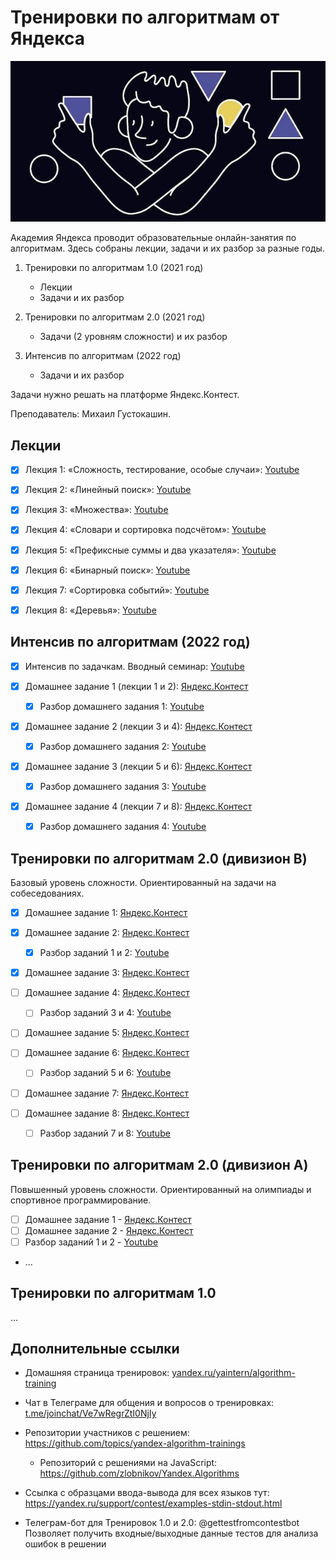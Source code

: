# Тренировки по алгоритмам от Яндекса

![algorithm-training](./yandex-algorithms-2022.jpg)

Академия Яндекса проводит образовательные онлайн-занятия по алгоритмам. Здесь собраны лекции, задачи и их разбор за разные годы.

1. Тренировки по алгоритмам 1.0 (2021 год)

   - Лекции
   - Задачи и их разбор

2. Тренировки по алгоритмам 2.0 (2021 год)

   - Задачи (2 уровням сложности) и их разбор

3. Интенсив по алгоритмам (2022 год)
   - Задачи и их разбор

Задачи нужно решать на платформе Яндекс.Контест.

Преподаватель: Михаил Густокашин.

## Лекции

- [x] Лекция 1: «Сложность, тестирование, особые случаи»: [Youtube](https://www.youtube.com/watch?v=QLhqYNsPIVo&list=PL6Wui14DvQPySdPv5NUqV3i8sDbHkCKC5)

- [x] Лекция 2: «Линейный поиск»: [Youtube](https://www.youtube.com/watch?v=SKwB41FrGgU&list=PL6Wui14DvQPySdPv5NUqV3i8sDbHkCKC5&index=2)

- [x] Лекция 3: «Множества»: [Youtube](https://www.youtube.com/watch?v=PUpmV2ieIHA&list=PL6Wui14DvQPySdPv5NUqV3i8sDbHkCKC5&index=3)

- [x] Лекция 4: «Словари и сортировка подсчётом»: [Youtube](https://www.youtube.com/watch?v=Nb5mW1yWVSs&list=PL6Wui14DvQPySdPv5NUqV3i8sDbHkCKC5&index=4)

- [x] Лекция 5: «Префиксные суммы и два указателя»: [Youtube](https://www.youtube.com/watch?v=de28y8Dcvkg&list=PL6Wui14DvQPySdPv5NUqV3i8sDbHkCKC5&index=6)

- [x] Лекция 6: «Бинарный поиск»: [Youtube](https://www.youtube.com/watch?v=YENpZexHfuk&list=PL6Wui14DvQPySdPv5NUqV3i8sDbHkCKC5&index=7)

- [x] Лекция 7: «Сортировка событий»: [Youtube](https://www.youtube.com/watch?v=hGixDBO-p6Q&list=PL6Wui14DvQPySdPv5NUqV3i8sDbHkCKC5&index=9)

- [x] Лекция 8: «Деревья»: [Youtube](https://www.youtube.com/watch?v=lEJzqHgyels&list=PL6Wui14DvQPySdPv5NUqV3i8sDbHkCKC5&index=10)

## Интенсив по алгоритмам (2022 год)

- [x] Интенсив по задачкам. Вводный семинар: [Youtube](https://youtu.be/KXZhSizvig4)

- [x] Домашнее задание 1 (лекции 1 и 2): [Яндекс.Контест](https://contest.yandex.ru/contest/39359)

  - [x] Разбор домашнего задания 1: [Youtube](https://youtu.be/aJs9TQOadfA)

- [x] Домашнее задание 2 (лекции 3 и 4): [Яндекс.Контест](https://contest.yandex.ru/contest/39714)

  - [x] Разбор домашнего задания 2: [Youtube](https://www.youtube.com/watch?v=BjIrSQAMzr0)

- [x] Домашнее задание 3 (лекции 5 и 6): [Яндекс.Контест](https://contest.yandex.ru/contest/40146)

  - [x] Разбор домашнего задания 3: [Youtube](https://youtu.be/J9LUtUbMRpk)

- [x] Домашнее задание 4 (лекции 7 и 8): [Яндекс.Контест](https://contest.yandex.ru/contest/40183)

  - [x] Разбор домашнего задания 4: [Youtube](https://youtu.be/coZrFBPnFco)

## Тренировки по алгоритмам 2.0 (дивизион B)

Базовый уровень сложности. Ориентированный на задачи на собеседованиях.

- [x] Домашнее задание 1: [Яндекс.Контест](https://contest.yandex.ru/contest/28730/enter/)
- [x] Домашнее задание 2: [Яндекс.Контест](https://contest.yandex.ru/contest/28738/enter/)
  - [x] Разбор заданий 1 и 2: [Youtube](https://www.youtube.com/watch?v=WZgl1GW3lMA)

- [x] Домашнее задание 3: [Яндекс.Контест](https://contest.yandex.ru/contest/28964)

- [ ] Домашнее задание 4: [Яндекс.Контест](https://contest.yandex.ru/contest/28970)

  - [ ] Разбор заданий 3 и 4: [Youtube](https://youtu.be/adZYAsm6kow)

- [ ] Домашнее задание 5: [Яндекс.Контест](https://contest.yandex.ru/contest/29075)

- [ ] Домашнее задание 6: [Яндекс.Контест](https://contest.yandex.ru/contest/29188)

  - [ ] Разбор заданий 5 и 6: [Youtube](https://youtu.be/0ExkSKz0Y8U)

- [ ] Домашнее задание 7: [Яндекс.Контест](https://contest.yandex.ru/contest/29396)

- [ ] Домашнее задание 8: [Яндекс.Контест](https://contest.yandex.ru/contest/29403)

  - [ ] Разбор заданий 7 и 8: [Youtube](https://youtu.be/r5mRCMLY_L4)

## Тренировки по алгоритмам 2.0 (дивизион A)

Повышенный уровень сложности. Ориентированный на олимпиады и спортивное программирование.

- [ ] Домашнее задание 1 - [Яндекс.Контест](https://contest.yandex.ru/contest/28724/enter/)
- [ ] Домашнее задание 2 - [Яндекс.Контест](https://contest.yandex.ru/contest/28736/enter/)
- [ ] Разбор заданий 1 и 2 - [Youtube](https://www.youtube.com/watch?v=SP_zryTfMIc)
- ...

## Тренировки по алгоритмам 1.0

...

## Дополнительные ссылки

- Домашняя страница тренировок: [yandex.ru/yaintern/algorithm-training](https://yandex.ru/yaintern/algorithm-training)

- Чат в Телеграме для общения и вопросов о тренировках: [t.me/joinchat/Ve7wRegrZtI0NjIy](https://t.me/joinchat/Ve7wRegrZtI0NjIy)

- Репозитории участников с решением: https://github.com/topics/yandex-algorithm-trainings

  - Репозиторий с решениями на JavaScript: https://github.com/zlobnikov/Yandex.Algorithms

- Ссылка с образцами ввода-вывода для всех языков тут: https://yandex.ru/support/contest/examples-stdin-stdout.html

- Телеграм-бот для Тренировок 1.0 и 2.0: @gettestfromcontestbot  
   Позволяет получить входные/выходные данные тестов для анализа ошибок в решении

